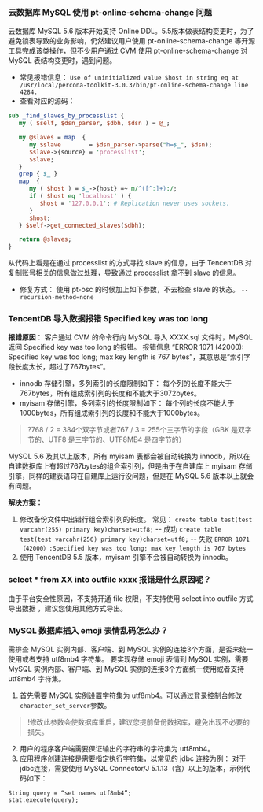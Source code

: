 ### 云数据库 MySQL 使用 pt-online-schema-change 问题
云数据库 MySQL 5.6 版本开始支持 Online DDL。5.5版本做表结构变更时，为了避免锁表导致的业务影响，仍然建议用户使用 pt-online-schema-change 等开源工具完成该类操作，但不少用户通过 CVM 使用 pt-online-schema-change 对 MySQL 表结构变更时，遇到问题。

- 常见报错信息：
`Use of uninitialized value $host in string eq at /usr/local/percona-toolkit-3.0.3/bin/pt-online-schema-change line 4284.`
- 查看对应的源码：
``` perl
sub _find_slaves_by_processlist {
   my ( $self, $dsn_parser, $dbh, $dsn ) = @_;

   my @slaves = map  {
      my $slave        = $dsn_parser->parse("h=$_", $dsn);
      $slave->{source} = 'processlist';
      $slave;
   }
   grep { $_ }
   map  {
      my ( $host ) = $_->{host} =~ m/^([^:]+):/;
      if ( $host eq 'localhost' ) {
         $host = '127.0.0.1'; # Replication never uses sockets.
      }
      $host;
   } $self->get_connected_slaves($dbh);

   return @slaves;
}
```
从代码上看是在通过 processlist 的方式寻找 slave 的信息，由于 TencentDB 对复制账号相关的信息做过处理，导致通过  processlist 拿不到 slave 的信息。
- 修复方式：
使用 pt-osc 的时候加上如下参数，不去检查 slave 的状态。
    `--recursion-method=none`
 
### TencentDB 导入数据报错 Specified key was too long
**报错原因**：
客户通过 CVM 的命令行向 MySQL 导入 XXXX.sql 文件时，MySQL 返回 Specified key was too long 的报错。
报错信息 “ERROR 1071 (42000): Specified key was too long; max key length is 767 bytes”，其意思是“索引字段长度太长，超过了767bytes”。
- innodb 存储引擎，多列索引的长度限制如下：
 每个列的长度不能大于767bytes，所有组成索引列的长度和不能大于3072bytes。
- myisam 存储引擎，多列索引的长度限制如下：
每个列的长度不能大于1000bytes，所有组成索引列的长度和不能大于1000bytes。
>?768 / 2 = 384个双字节或者767 / 3 = 255个三字节的字段（GBK 是双字节的、UTF8 是三字节的、UTF8MB4 是四字节的）

MySQL 5.6 及其以上版本，所有 myisam 表都会被自动转换为 innodb，所以在自建数据库上有超过767bytes的组合索引列，但是由于在自建库上 myisam 存储引擎，同样的建表语句在自建库上运行没问题，但是在 MySQL 5.6 版本以上就会有问题。

**解决方案：**
1. 修改备份文件中出错行组合索引列的长度。
常见：
`create table test(test varcahr(255) primary key)charset=utf8;`
-- 成功
`create table test(test varcahr(256) primary key)charset=utf8;`
-- 失败
`ERROR 1071（42000）:Specified key was too long; max key length is 767 bytes`
2. 使用 TencentDB 5.5 版本，myisam 引擎不会被自动转换为 innodb。

<span id = "outfile"></span>
### select * from XX into outfile xxxx 报错是什么原因呢？
由于平台安全性原因，不支持开通 file 权限，不支持使用 select into outfile 方式导出数据 ，建议您使用其他方式导出。

<span id = "emoji"></span>
### MySQL 数据库插入 emoji 表情乱码怎么办？
需排查 MySQL 实例内部、客户端、到 MySQL 实例的连接3个方面，是否未统一使用或者支持 utf8mb4 字符集。
要实现存储 emoji 表情到 MySQL 实例，需要 MySQL 实例内部、客户端、到 MySQL 实例的连接3个方面统一使用或者支持 utf8mb4 字符集。
1. 首先需要 MySQL 实例设置字符集为 utf8mb4。可以通过登录控制台修改`character_set_server`参数。
>!修改此参数会使数据库重启，建议您提前备份数据库，避免出现不必要的损失。
2. 用户的程序客户端需要保证输出的字符串的字符集为 utf8mb4。 
3. 应用程序创建连接是需要指定执行字符集，以常见的 jdbc 连接为例： 
对于jdbc连接，需要使用 MySQL Connector/J 5.1.13（含）以上的版本，示例代码如下： 
```
String query = “set names utf8mb4”; 
stat.execute(query);
```
